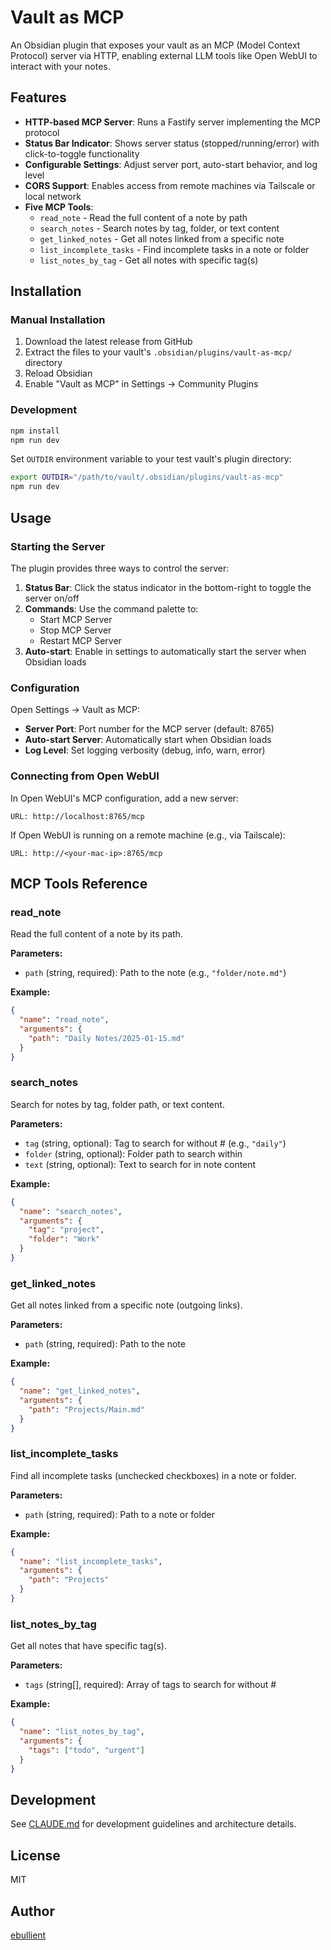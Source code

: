 # Vault as MCP

An Obsidian plugin that exposes your vault as an MCP (Model Context Protocol) server via HTTP, enabling external LLM tools like Open WebUI to interact with your notes.

## Features

- **HTTP-based MCP Server**: Runs a Fastify server implementing the MCP protocol
- **Status Bar Indicator**: Shows server status (stopped/running/error) with click-to-toggle functionality
- **Configurable Settings**: Adjust server port, auto-start behavior, and log level
- **CORS Support**: Enables access from remote machines via Tailscale or local network
- **Five MCP Tools**:
  - `read_note` - Read the full content of a note by path
  - `search_notes` - Search notes by tag, folder, or text content
  - `get_linked_notes` - Get all notes linked from a specific note
  - `list_incomplete_tasks` - Find incomplete tasks in a note or folder
  - `list_notes_by_tag` - Get all notes with specific tag(s)

## Installation

### Manual Installation

1. Download the latest release from GitHub
2. Extract the files to your vault's `.obsidian/plugins/vault-as-mcp/` directory
3. Reload Obsidian
4. Enable "Vault as MCP" in Settings → Community Plugins

### Development

```bash
npm install
npm run dev
```

Set `OUTDIR` environment variable to your test vault's plugin directory:

```bash
export OUTDIR="/path/to/vault/.obsidian/plugins/vault-as-mcp"
npm run dev
```

## Usage

### Starting the Server

The plugin provides three ways to control the server:

1. **Status Bar**: Click the status indicator in the bottom-right to toggle the server on/off
2. **Commands**: Use the command palette to:
   - Start MCP Server
   - Stop MCP Server
   - Restart MCP Server
3. **Auto-start**: Enable in settings to automatically start the server when Obsidian loads

### Configuration

Open Settings → Vault as MCP:

- **Server Port**: Port number for the MCP server (default: 8765)
- **Auto-start Server**: Automatically start when Obsidian loads
- **Log Level**: Set logging verbosity (debug, info, warn, error)

### Connecting from Open WebUI

In Open WebUI's MCP configuration, add a new server:

```
URL: http://localhost:8765/mcp
```

If Open WebUI is running on a remote machine (e.g., via Tailscale):

```
URL: http://<your-mac-ip>:8765/mcp
```

## MCP Tools Reference

### read_note

Read the full content of a note by its path.

**Parameters:**
- `path` (string, required): Path to the note (e.g., `"folder/note.md"`)

**Example:**
```json
{
  "name": "read_note",
  "arguments": {
    "path": "Daily Notes/2025-01-15.md"
  }
}
```

### search_notes

Search for notes by tag, folder path, or text content.

**Parameters:**
- `tag` (string, optional): Tag to search for without # (e.g., `"daily"`)
- `folder` (string, optional): Folder path to search within
- `text` (string, optional): Text to search for in note content

**Example:**
```json
{
  "name": "search_notes",
  "arguments": {
    "tag": "project",
    "folder": "Work"
  }
}
```

### get_linked_notes

Get all notes linked from a specific note (outgoing links).

**Parameters:**
- `path` (string, required): Path to the note

**Example:**
```json
{
  "name": "get_linked_notes",
  "arguments": {
    "path": "Projects/Main.md"
  }
}
```

### list_incomplete_tasks

Find all incomplete tasks (unchecked checkboxes) in a note or folder.

**Parameters:**
- `path` (string, required): Path to a note or folder

**Example:**
```json
{
  "name": "list_incomplete_tasks",
  "arguments": {
    "path": "Projects"
  }
}
```

### list_notes_by_tag

Get all notes that have specific tag(s).

**Parameters:**
- `tags` (string[], required): Array of tags to search for without #

**Example:**
```json
{
  "name": "list_notes_by_tag",
  "arguments": {
    "tags": ["todo", "urgent"]
  }
}
```

## Development

See [CLAUDE.md](CLAUDE.md) for development guidelines and architecture details.

## License

MIT

## Author

[ebullient](https://github.com/ebullient)
